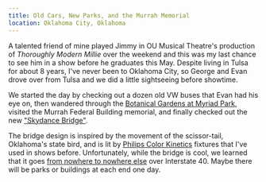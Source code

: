 ```yaml
---
title: Old Cars, New Parks, and the Murrah Memorial
location: Oklahoma City, Oklahoma
---
```


A talented friend of mine played Jimmy in OU Musical Theatre's production of
_Thoroughly Modern Millie_ over the weekend and this was my last chance to see
him in a show before he graduates this May. Despite living in Tulsa for about 8
years, I've never been to Oklahoma City, so George and Evan drove over from
Tulsa and we did a little sightseeing before showtime.

We started the day by checking out a dozen old VW buses that Evan had his eye
on, then wandered through the [Botanical Gardens at Myriad
Park](http://oklahomacitybotanicalgardens.com/), visited the Murrah Federal
Building memorial, and finally checked out the new
["Skydance Bridge"](http://www.visitokc.com/about-okc/skydance-bridge/).

The bridge design is inspired by the movement of the scissor-tail, Oklahoma's
state bird, and is lit by
[Philips Color Kinetics](http://www.colorkinetics.com/showcase/installs/Skydance-Bridge/)
fixtures that I've used in shows before. Unfortunately, while the bridge is
cool, we learned that it goes
[from nowhere to nowhere else](https://www.google.com/maps/place/Skydance+Pedestrian+Bridge,+Oklahoma+City,+OK+73109/@35.4564231,-97.5196303,17z)
over Interstate 40. Maybe there will be parks or buildings at each end one day.
